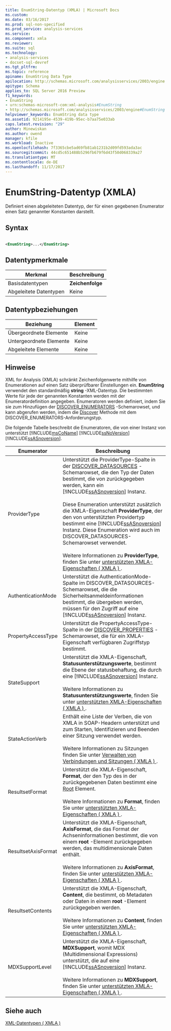 ```yaml
---
title: EnumString-Datentyp (XMLA) | Microsoft Docs
ms.custom: 
ms.date: 03/16/2017
ms.prod: sql-non-specified
ms.prod_service: analysis-services
ms.service: 
ms.component: xmla
ms.reviewer: 
ms.suite: sql
ms.technology:
- analysis-services
- docset-sql-devref
ms.tgt_pltfrm: 
ms.topic: reference
apiname: EnumString Data Type
apilocation: http://schemas.microsoft.com/analysisservices/2003/engine
apitype: Schema
applies_to: SQL Server 2016 Preview
f1_keywords:
- EnumString
- urn:schemas-microsoft-com:xml-analysis#EnumString
- http://schemas.microsoft.com/analysisservices/2003/engine#EnumString
helpviewer_keywords: EnumString data type
ms.assetid: 9214195e-4539-419b-95ec-b7aa75e033ab
caps.latest.revision: "29"
author: Minewiskan
ms.author: owend
manager: kfile
ms.workload: Inactive
ms.openlocfilehash: 7f3365cbe5ad69fb81ab1231b2d09fd593ada3ac
ms.sourcegitcommit: 44cd5c651488b5296fb679f6d43f50d068339a27
ms.translationtype: MT
ms.contentlocale: de-DE
ms.lasthandoff: 11/17/2017
---
```

# <a name="enumstring-data-type-xmla"></a>EnumString-Datentyp (XMLA)
  Definiert einen abgeleiteten Datentyp, der für einen gegebenen Enumerator einen Satz genannter Konstanten darstellt.  
  
## <a name="syntax"></a>Syntax  
  
```xml  
  
<EnumString>...</EnumString>  
```  
  
## <a name="data-type-characteristics"></a>Datentypmerkmale  
  
|Merkmal|Beschreibung|  
|--------------------|-----------------|  
|Basisdatentypen|**Zeichenfolge**|  
|Abgeleitete Datentypen|Keine|  
  
## <a name="data-type-relationships"></a>Datentypbeziehungen  
  
|Beziehung|Element|  
|------------------|-------------|  
|Übergeordnete Elemente|Keine|  
|Untergeordnete Elemente|Keine|  
|Abgeleitete Elemente|Keine|  
  
## <a name="remarks"></a>Hinweise  
 XML for Analysis (XMLA) schränkt Zeichenfolgenwerte mithilfe von Enumerationen auf einen Satz überprüfbarer Einstellungen ein. **EnumString** verwendet den standardmäßig **string** -XML-Datentyp. Die bestimmten Werte für jede der genannten Konstanten werden mit der Enumeratordefinition angegeben. Enumeratoren werden definiert, indem Sie sie zum Hinzufügen der [DISCOVER_ENUMERATORS](../../../analysis-services/schema-rowsets/xml/discover-enumerators-rowset.md) -Schemarowset, und kann abgerufen werden, indem die [Discover](../../../analysis-services/xmla/xml-elements-methods-discover.md) Methode mit dem DISCOVER_ENUMERATORS-Anforderungstyp.  
  
 Die folgende Tabelle beschreibt die Enumeratoren, die von einer Instanz von unterstützt [!INCLUDE[msCoName](../../../includes/msconame-md.md)] [!INCLUDE[ssNoVersion](../../../includes/ssnoversion-md.md)] [!INCLUDE[ssASnoversion](../../../includes/ssasnoversion-md.md)].  
  
|Enumerator|Beschreibung|  
|----------------|-----------------|  
|ProviderType|Unterstützt die ProviderType-Spalte in der [DISCOVER_DATASOURCES](../../../analysis-services/schema-rowsets/xml/discover-datasources-rowset.md) -Schemarowset, die den Typ der Daten bestimmt, die von zurückgegeben werden, kann ein [!INCLUDE[ssASnoversion](../../../includes/ssasnoversion-md.md)] Instanz.<br /><br /> Diese Enumeration unterstützt zusätzlich die XMLA-Eigenschaft **ProviderType**, der den von unterstützten Providertyp bestimmt eine [!INCLUDE[ssASnoversion](../../../includes/ssasnoversion-md.md)] Instanz. Diese Enumeration wird auch im DISCOVER_DATASOURCES-Schemarowset verwendet.<br /><br /> Weitere Informationen zu **ProviderType**, finden Sie unter [unterstützten XMLA-Eigenschaften &#40; XMLA &#41; ](../../../analysis-services/xmla/xml-elements-properties/propertylist-element-supported-xmla-properties.md).|  
|AuthenticationMode|Unterstützt die AuthenticationMode-Spalte im DISCOVER_DATASOURCES-Schemarowset, die die Sicherheitsanmeldeinformationen bestimmt, die übergeben werden, müssen für den Zugriff auf eine [!INCLUDE[ssASnoversion](../../../includes/ssasnoversion-md.md)] Instanz.|  
|PropertyAccessType|Unterstützt die PropertyAccessType-Spalte in der [DISCOVER_PROPERTIES](../../../analysis-services/schema-rowsets/xml/discover-properties-rowset.md) -Schemarowset, die für ein XMLA-Eigenschaft verfügbaren Zugriffstyp bestimmt.|  
|StateSupport|Unterstützt die XMLA-Eigenschaft, **Statusunterstützungswerte**, bestimmt die Ebene der statusbehaftung, die durch eine [!INCLUDE[ssASnoversion](../../../includes/ssasnoversion-md.md)] Instanz.<br /><br /> Weitere Informationen zu **Statusunterstützungswerte**, finden Sie unter [unterstützten XMLA-Eigenschaften &#40; XMLA &#41; ](../../../analysis-services/xmla/xml-elements-properties/propertylist-element-supported-xmla-properties.md).|  
|StateActionVerb|Enthält eine Liste der Verben, die von XMLA in SOAP-Headern unterstützt und zum Starten, Identifizieren und Beenden einer Sitzung verwendet werden.<br /><br /> Weitere Informationen zu Sitzungen finden Sie unter [Verwalten von Verbindungen und Sitzungen &#40; XMLA &#41; ](../../../analysis-services/multidimensional-models-scripting-language-assl-xmla/managing-connections-and-sessions-xmla.md).|  
|ResultsetFormat|Unterstützt die XMLA-Eigenschaft, **Format**, der den Typ des in der zurückgegebenen Daten bestimmt eine [Root](../../../analysis-services/xmla/xml-elements-properties/root-element-xmla.md) Element.<br /><br /> Weitere Informationen zu **Format**, finden Sie unter [unterstützten XMLA-Eigenschaften &#40; XMLA &#41; ](../../../analysis-services/xmla/xml-elements-properties/propertylist-element-supported-xmla-properties.md).|  
|ResultsetAxisFormat|Unterstützt die XMLA-Eigenschaft, **AxisFormat**, die das Format der Achseninformationen bestimmt, die von einem **root** -Element zurückgegeben werden, das multidimensionale Daten enthält.<br /><br /> Weitere Informationen zu **AxisFormat**, finden Sie unter [unterstützten XMLA-Eigenschaften &#40; XMLA &#41; ](../../../analysis-services/xmla/xml-elements-properties/propertylist-element-supported-xmla-properties.md).|  
|ResultsetContents|Unterstützt die XMLA-Eigenschaft, **Content**, die bestimmt, ob Metadaten oder Daten in einem **root** -Element zurückgegeben werden.<br /><br /> Weitere Informationen zu **Content**, finden Sie unter [unterstützten XMLA-Eigenschaften &#40; XMLA &#41; ](../../../analysis-services/xmla/xml-elements-properties/propertylist-element-supported-xmla-properties.md).|  
|MDXSupportLevel|Unterstützt die XMLA-Eigenschaft, **MDXSupport**, womit MDX (Multidimensional Expressions) unterstützt, die auf eine [!INCLUDE[ssASnoversion](../../../includes/ssasnoversion-md.md)] Instanz.<br /><br /> Weitere Informationen zu **MDXSupport**, finden Sie unter [unterstützten XMLA-Eigenschaften &#40; XMLA &#41; ](../../../analysis-services/xmla/xml-elements-properties/propertylist-element-supported-xmla-properties.md).|  
  
## <a name="see-also"></a>Siehe auch  
 [XML-Datentypen &#40; XMLA &#41;](../../../analysis-services/xmla/xml-data-types/xml-data-types-xmla.md)  
  
  
